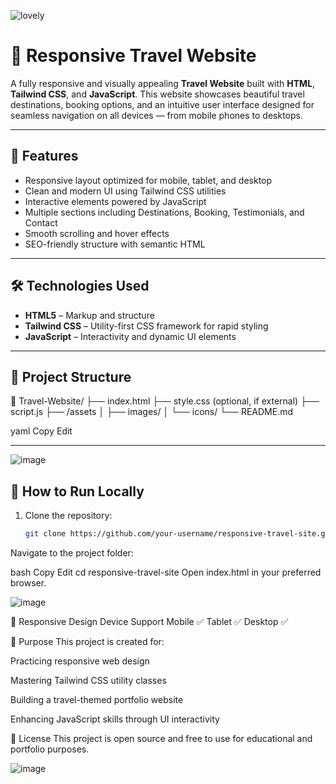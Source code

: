 ![lovely](https://github.com/user-attachments/assets/677a8648-7c81-4ab0-ab2d-fbfdf110a80d)

# 🧳 Responsive Travel Website

A fully responsive and visually appealing **Travel Website** built with **HTML**, **Tailwind CSS**, and **JavaScript**. This website showcases beautiful travel destinations, booking options, and an intuitive user interface designed for seamless navigation on all devices — from mobile phones to desktops.

---

## 🌟 Features

- Responsive layout optimized for mobile, tablet, and desktop  
- Clean and modern UI using Tailwind CSS utilities  
- Interactive elements powered by JavaScript  
- Multiple sections including Destinations, Booking, Testimonials, and Contact  
- Smooth scrolling and hover effects  
- SEO-friendly structure with semantic HTML  

---

## 🛠️ Technologies Used

- **HTML5** – Markup and structure  
- **Tailwind CSS** – Utility-first CSS framework for rapid styling  
- **JavaScript** – Interactivity and dynamic UI elements  

---

## 📁 Project Structure

📁 Travel-Website/
├── index.html
├── style.css (optional, if external)
├── script.js
├── /assets
│ ├── images/
│ └── icons/
└── README.md

yaml
Copy
Edit

---
![image](https://github.com/user-attachments/assets/6fe2ecd3-f8a9-4b92-b699-faeef602d732)

## 🚀 How to Run Locally

1. Clone the repository:  
   ```bash
   git clone https://github.com/your-username/responsive-travel-site.git
Navigate to the project folder:

bash
Copy
Edit
cd responsive-travel-site
Open index.html in your preferred browser.

![image](https://github.com/user-attachments/assets/8ffd4b83-7be3-4886-a0c4-22377ce52001)



📱 Responsive Design
Device	Support
Mobile	✅
Tablet	✅
Desktop	✅

🎯 Purpose
This project is created for:

Practicing responsive web design

Mastering Tailwind CSS utility classes

Building a travel-themed portfolio website



Enhancing JavaScript skills through UI interactivity

📄 License
This project is open source and free to use for educational and portfolio purposes.

![image](https://github.com/user-attachments/assets/e993f4c0-b15b-4c9f-9454-cea7a061e04c)
